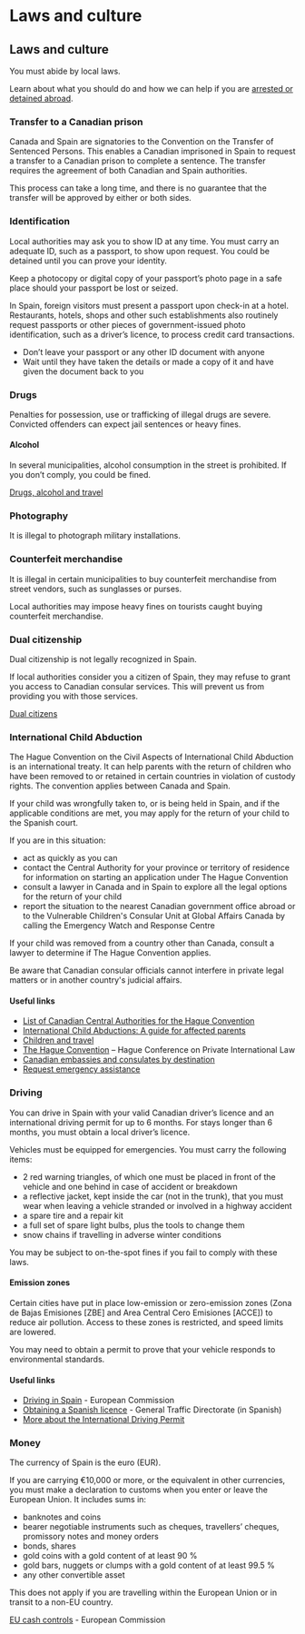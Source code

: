 # Laws and culture

## Laws and culture

You must abide by local laws.

Learn about what you should do and how we can help if you are [arrested or detained abroad](http://travel.gc.ca/assistance/emergency-info/arrest-detention).

### Transfer to a Canadian prison

Canada and Spain are signatories to the Convention on the Transfer of Sentenced Persons. This enables a Canadian imprisoned in Spain to request a transfer to a Canadian prison to complete a sentence. The transfer requires the agreement of both Canadian and Spain authorities.

This process can take a long time, and there is no guarantee that the transfer will be approved by either or both sides.

### Identification

Local authorities may ask you to show ID at any time. You must carry an adequate ID, such as a passport, to show upon request. You could be detained until you can prove your identity.

Keep a photocopy or digital copy of your passport’s photo page in a safe place should your passport be lost or seized.

In Spain, foreign visitors must present a passport upon check-in at a hotel. Restaurants, hotels, shops and other such establishments also routinely request passports or other pieces of government-issued photo identification, such as a driver’s licence, to process credit card transactions.

* Don’t leave your passport or any other ID document with anyone
* Wait until they have taken the details or made a copy of it and have given the document back to you

### Drugs

Penalties for possession, use or trafficking of illegal drugs are severe. Convicted offenders can expect jail sentences or heavy fines.

#### Alcohol

In several municipalities, alcohol consumption in the street is prohibited. If you don’t comply, you could be fined.

[Drugs, alcohol and travel](https://travel.gc.ca/travelling/health-safety/drugs)

### Photography

It is illegal to photograph military installations.

### Counterfeit merchandise

It is illegal in certain municipalities to buy counterfeit merchandise from street vendors, such as sunglasses or purses.

Local authorities may impose heavy fines on tourists caught buying counterfeit merchandise.

### Dual citizenship

Dual citizenship is not legally recognized in Spain.

If local authorities consider you a citizen of Spain, they may refuse to grant you access to Canadian consular services. This will prevent us from providing you with those services.

[Dual citizens](https://travel.gc.ca/travelling/documents/dual-citizenship)

### International Child Abduction

The Hague Convention on the Civil Aspects of International Child Abduction is an international treaty. It can help parents with the return of children who have been removed to or retained in certain countries in violation of custody rights. The convention applies between Canada and Spain.

If your child was wrongfully taken to, or is being held in Spain, and if the applicable conditions are met, you may apply for the return of your child to the Spanish court.

If you are in this situation:

* act as quickly as you can
* contact the Central Authority for your province or territory of residence for information on starting an application under The Hague Convention
* consult a lawyer in Canada and in Spain to explore all the legal options for the return of your child
* report the situation to the nearest Canadian government office abroad or to the Vulnerable Children's Consular Unit at Global Affairs Canada by calling the Emergency Watch and Response Centre

If your child was removed from a country other than Canada, consult a lawyer to determine if The Hague Convention applies.

Be aware that Canadian consular officials cannot interfere in private legal matters or in another country's judicial affairs.

#### Useful links

* [List of Canadian Central Authorities for the Hague Convention](https://www.hcch.net/en/states/authorities/details3/?aid=75)
* [International Child Abductions: A guide for affected parents](https://travel.gc.ca/travelling/publications/international-child-abductions)
* [Children and travel](https://travel.gc.ca/travelling/children)
* [The Hague Convention](https://www.hcch.net/en/instruments/conventions/full-text/?cid=24) – Hague Conference on Private International Law
* [Canadian embassies and consulates by destination](https://travel.gc.ca/assistance/embassies-consulates)
* [Request emergency assistance](https://travel.gc.ca/assistance/emergency-assistance?_ga)

### Driving

You can drive in Spain with your valid Canadian driver’s licence and an international driving permit for up to 6 months. For stays longer than 6 months, you must obtain a local driver’s licence.

Vehicles must be equipped for emergencies. You must carry the following items:

* 2 red warning triangles, of which one must be placed in front of the vehicle and one behind in case of accident or breakdown
* a reflective jacket, kept inside the car (not in the trunk), that you must wear when leaving a vehicle stranded or involved in a highway accident
* a spare tire and a repair kit
* a full set of spare light bulbs, plus the tools to change them
* snow chains if travelling in adverse winter conditions

You may be subject to on-the-spot fines if you fail to comply with these laws.

#### Emission zones

Certain cities have put in place low-emission or zero-emission zones (Zona de Bajas Emisiones [ZBE] and Area Central Cero Emisiones [ACCE]) to reduce air pollution. Access to these zones is restricted, and speed limits are lowered.

You may need to obtain a permit to prove that your vehicle responds to environmental standards.

#### Useful links

* [Driving in Spain](http://ec.europa.eu/transport/road_safety/going_abroad/spain/index_en.htm) - European Commission
* [Obtaining a Spanish licence](https://www.dgt.es/nuestros-servicios/permisos-de-conducir/tus-puntos-y-tus-permisos/informacion-de-tus-permisos/) - General Traffic Directorate (in Spanish)
* [More about the International Driving Permit](https://travel.gc.ca/travelling/documents/international-driving-permit)

### Money

The currency of Spain is the euro (EUR).

If you are carrying €10,000 or more, or the equivalent in other currencies, you must make a declaration to customs when you enter or leave the European Union. It includes sums in:

* banknotes and coins
* bearer negotiable instruments such as cheques, travellers’ cheques, promissory notes and money orders
* bonds, shares
* gold coins with a gold content of at least 90 %
* gold bars, nuggets or clumps with a gold content of at least 99.5 %
* any other convertible asset

This does not apply if you are travelling within the European Union or in transit to a non-EU country.

[EU cash controls](https://ec.europa.eu/taxation_customs/business/customs-controls/eu-cash-controls_en) - European Commission